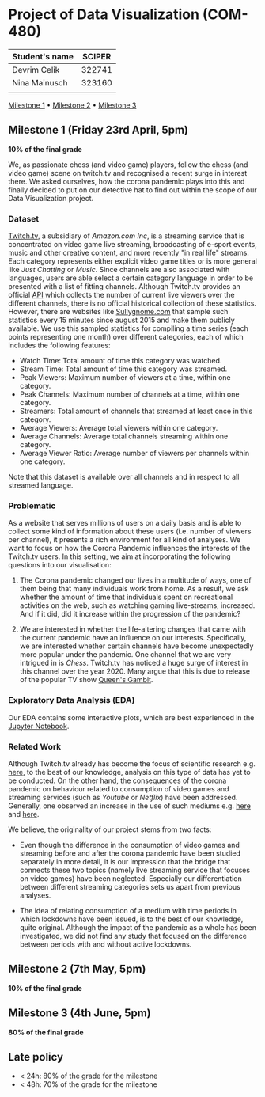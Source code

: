 # Project of Data Visualization (COM-480)

| Student's name | SCIPER |
| -------------- | ------ |
| Devrim Celik | 322741 |
| Nina Mainusch | 323160 |
| | |

[Milestone 1](#milestone-1) • [Milestone 2](#milestone-2) • [Milestone 3](#milestone-3)

## Milestone 1 (Friday 23rd April, 5pm)

**10% of the final grade**

We, as passionate chess (and video game) players, follow the chess (and video game) scene on twitch.tv and recognised a recent surge in interest there. We asked ourselves, how the corona pandemic plays into this and finally decided to put on our detective hat to find out within the scope of our Data Visualization project.

### Dataset
[Twitch.tv](https://www.twitch.tv/), a subsidiary of *Amazon.com Inc*, is a streaming service that is concentrated on video game live streaming, 
broadcasting of e-sport events, music and other creative content, and more recently "in real life" streams.
Each category represents either explicit video game titles or is more general like *Just Chatting* or *Music*. 
Since channels are also associated with languages, users are able select a certain category language in order to be presented with a list of fitting channels. 
Although Twitch.tv provides an official [API](https://dev.twitch.tv/docs/api/) which collects the number of current live viewers over the different channels, 
there is no official historical collection of these statistics. However, there are websites like [Sullygnome.com](https://sullygnome.com/) that sample such 
statistics every 15 minutes since august 2015 and make them publicly available. We use this sampled statistics for compiling a time series 
(each points representing one month) over different categories, each of which includes the following features:

- Watch Time: Total amount of time this category was watched.
- Stream Time: Total amount of time this category was streamed.
- Peak Viewers: Maximum number of viewers at a time, within one category.
- Peak Channels: Maximum number of channels at a time, within one category.
- Streamers: Total amount of channels that streamed at least once in this category.
- Average Viewers: Average total viewers within one category.
- Average Channels: Average total channels streaming within one category.
- Average Viewer Ratio: Average number of viewers per channels within one category. 

Note that this dataset is available over all channels and in respect to all streamed language.

### Problematic

As a website that serves millions of users on a daily basis and is able to collect some kind of information about these users (i.e. number of viewers per channel), it presents a rich environment for all kind of analyses. We want to focus on how the Corona Pandemic influences the interests of the Twitch.tv users. In this setting, we aim at incorporating the following questions into our visualisation:

1. The Corona pandemic changed our lives in a multitude of ways, one of them being that many individuals work from home. As a result, we ask whether the amount of time that individuals spent on recreational activities on the web, such as watching gaming live-streams, increased. And if it did, did it increase within the progression of the pandemic?

2. We are interested in whether the life-altering changes that came with the current pandemic have an influence on our interests. Specifically, we are interested whether certain channels have become unexpectedly more popular under the pandemic. One channel that we are very intrigued in is *Chess*. Twitch.tv has noticed a huge surge of interest in this channel over the year 2020. Many argue that this is due to release of the popular TV show [Queen's Gambit](https://gamerant.com/twitch-chess-category-spike-popularity/).
    

### Exploratory Data Analysis (EDA)

Our EDA contains some interactive plots, which are best experienced in the [Jupyter Notebook](https://github.com/Nina-Mainusch/com-480-project-twizards/blob/main/Milestone_1_EDA.ipynb). 

### Related Work

Although Twitch.tv already has become the focus of scientific research e.g. [here](https://ieeexplore.ieee.org/abstract/document/7377227}), to the best of our knowledge, analysis on this type of data has yet to be conducted. On the other hand, the consequences of the corona pandemic on behaviour related to consumption of video games and streaming services (such as *Youtube* or *Netflix*) have been addressed. Generally, one observed an increase in the use of such mediums e.g. [here](https://en.wikipedia.org/wiki/Impact_of_the_COVID-19_pandemic_on_the_video_game_industry) and [here](https://www.nbcnews.com/tech/social-media/youtube-thrives-window-those-isolated-coronavirus-n1173651).

We believe, the originality of our project stems from two facts:

- Even though the difference in the consumption of video games and streaming before and after the corona pandemic have been studied separately in more detail, it is our impression that the bridge that connects these two topics (namely live streaming service that focuses on video games) have been neglected. Especially our differentiation between different streaming categories sets us apart from previous analyses.

- The idea of relating consumption of a medium with time periods in which lockdowns have been issued, is to the best of our knowledge, quite original. Although the impact of the pandemic as a whole has been investigated, we did not find any study that focused on the difference between periods with and without active lockdowns.




## Milestone 2 (7th May, 5pm)

**10% of the final grade**


## Milestone 3 (4th June, 5pm)

**80% of the final grade**


## Late policy

- < 24h: 80% of the grade for the milestone
- < 48h: 70% of the grade for the milestone

